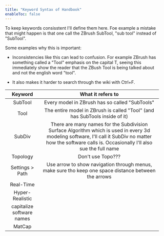 ```yaml
---
title: "Keyword Syntax of Handbook"
enableToc: false
---
```


To keep keywords consisstent I'll define them here. Foe example a mistake that might happen is that one call the ZBrush SubTool, "sub tool" instead of "SubTool". 

Some examples why this is important:

- Inconsistencies like this can lead to confusion. For example ZBrush has something called a "Tool" emphasis on the capital T, seeing this immediately show the reader that the ZBush Tool is being talked about and not the english word "tool".

- It also makes it harder to search through the wiki with Ctrl+F.

|Keyword|What it refers to|
|:-:|:-:
|SubTool|Every model in ZBrush has so called "SubTools"
|Tool|The entire model in ZBrush is called "Tool" (and has SubTools inside of it)
|SubDiv|There are many names for the Subdivision Surface Algorithm which is used in every 3d modeling software, I'll call it SubDiv no matter how the software calls is. Occasionally I'll also sue the full name
|Topology|Don't use Topo??? 
|Settings > Path|Use arrow to show navigation through menus, make sure tho keep one space distance between the arrows
|Real-Time|
|Hyper-Realistic|
|capitalize software names|
|MatCap|

